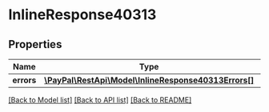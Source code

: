 # InlineResponse40313

## Properties
Name | Type | Description | Notes
------------ | ------------- | ------------- | -------------
**errors** | [**\PayPal\RestApi\Model\InlineResponse40313Errors[]**](InlineResponse40313Errors.md) |  | [optional] 

[[Back to Model list]](../README.md#documentation-for-models) [[Back to API list]](../README.md#documentation-for-api-endpoints) [[Back to README]](../README.md)


